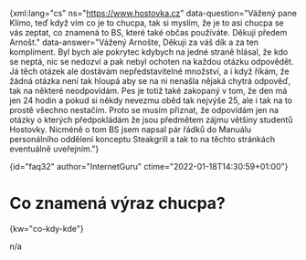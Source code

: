 
{xml:lang="cs" ns="https://www.hostovka.cz" data-question="Vážený pane Klímo, teď když vím co je to chucpa, tak si myslím, že je to asi chucpa se vás zeptat, co znamená to BS, které také občas používáte. Děkuji předem Arnošt." data-answer="Vážen‎ý‎ Arnošte, Děkuji za váš dík a za ten kompliment. Byl bych ale pokrytec kdybych na jedné straně hlásal, že kdo se neptá, nic se nedozví a pak nebyl ochoten na každou otázku odpovědět. Já těch otázek ale dostávám nepředstavitelné množství, a i když říkám, že žádná otázka není tak hloupá aby se na ni nenašla nějaká chytrá odpověď, tak na některé neodpovídám. Pes je totiž také zakopan‎ý v tom, že den má jen 24 hodin a pokud si někdy nevezmu oběd tak nejv‎ýše 25, ale i tak na to prostě všechno nestačím. Proto se musím přiznat, že odpovídám jen na otázky o kter‎ých předpokládám že jsou předmětem zájmu většiny studentů Hostovky. Nicméně o tom BS jsem napsal pár řádků do Manuálu personálního oddělení konceptu Steakgrill a tak to na těchto stránkách eventuálně uveřejním."}

{id="faq32" author="InternetGuru" ctime="2022-01-18T14:30:59+01:00"}

# Co znamená výraz chucpa?

{kw="co-kdy-kde"}

n/a

